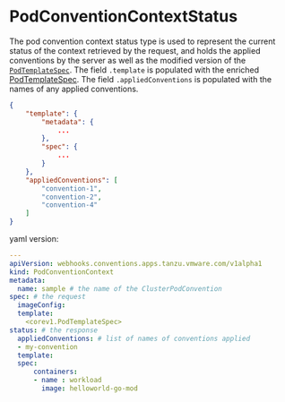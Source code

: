 # PodConventionContextStatus

The pod convention context status type is used to represent the current status of the context retrieved by the request, and holds the applied conventions by the server as well as the modified version of the [`PodTemplateSpec`](https://kubernetes.io/docs/reference/kubernetes-api/workload-resources/pod-template-v1/#PodTemplateSpec). The field `.template` is populated with the enriched [PodTemplateSpec](https://kubernetes.io/docs/reference/kubernetes-api/workload-resources/pod-template-v1/#PodTemplateSpec). The field `.appliedConventions` is populated with the names of any applied conventions.

```json
{
    "template": {
        "metadata": {
            ...
        },
        "spec": {
            ...
        }
    },
    "appliedConventions": [
        "convention-1",
        "convention-2",
        "convention-4"
    ]
}
```
yaml version:
```yaml
---
apiVersion: webhooks.conventions.apps.tanzu.vmware.com/v1alpha1
kind: PodConventionContext
metadata:
  name: sample # the name of the ClusterPodConvention
spec: # the request
  imageConfig:
  template:
    <corev1.PodTemplateSpec>
status: # the response
  appliedConventions: # list of names of conventions applied
  - my-convention
  template:
  spec:
      containers:
      - name : workload
        image: helloworld-go-mod
```